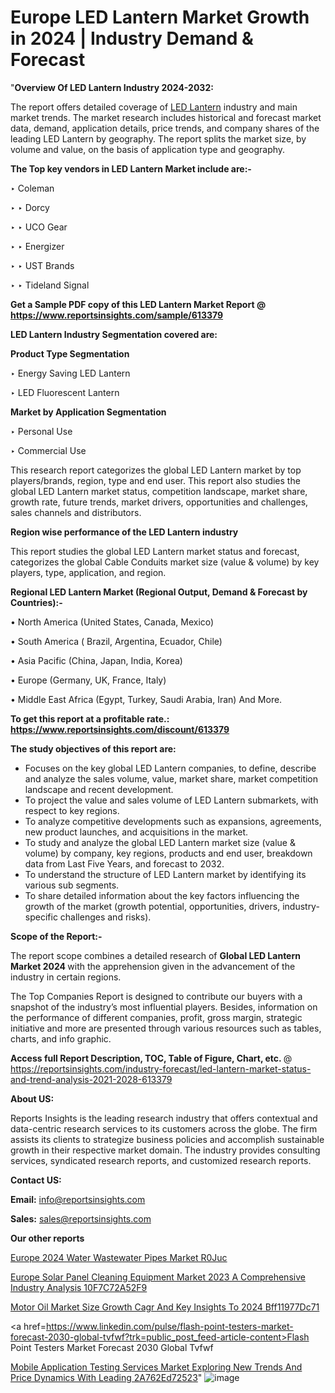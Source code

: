 # Europe LED Lantern Market Growth in 2024 | Industry Demand & Forecast

"<strong>Overview Of LED Lantern Industry 2024-2032:</strong>

The report offers detailed coverage of <a href=https://www.reportsinsights.com/sample/613379>LED Lantern</a> industry and main market trends. The market research includes historical and forecast market data, demand, application details, price trends, and company shares of the leading LED Lantern by geography. The report splits the market size, by volume and value, on the basis of application type and geography.

<strong>The Top key vendors in LED Lantern Market include are:- </strong>

‣ Coleman

‣ 
‣ Dorcy

‣ 
‣ UCO Gear

‣ 
‣ Energizer

‣ 
‣ UST Brands

‣ 
‣ Tideland Signal

<strong>Get a Sample PDF copy of this LED Lantern Market Report </strong><strong>@ <a href=https://www.reportsinsights.com/sample/613379 style=color:#0000ff;>https://www.reportsinsights.com/sample/613379</a> </strong>

<strong>LED Lantern Industry Segmentation covered are:</strong>

<strong>Product Type Segmentation</strong>

‣    Energy Saving LED Lantern

‣ LED Fluorescent Lantern

<strong>Market by Application Segmentation</strong>

‣   Personal Use

‣ Commercial Use

This research report categorizes the global LED Lantern market by top players/brands, region, type and end user. This report also studies the global LED Lantern market status, competition landscape, market share, growth rate, future trends, market drivers, opportunities and challenges, sales channels and distributors.

<strong>Region wise performance of the LED Lantern industry</strong><strong> </strong>

This report studies the global LED Lantern market status and forecast, categorizes the global Cable Conduits market size (value &amp; volume) by key players, type, application, and region. 

<strong>Regional LED Lantern Market (Regional Output, Demand &amp; Forecast by Countries):-</strong>

• North America (United States, Canada, Mexico)

• South America ( Brazil, Argentina, Ecuador, Chile)

• Asia Pacific (China, Japan, India, Korea)

• Europe (Germany, UK, France, Italy)

• Middle East Africa (Egypt, Turkey, Saudi Arabia, Iran) And More.

<strong>To get this report at a profitable rate.: <a href=https://www.reportsinsights.com/discount/613379 style=color:#0000ff;>https://www.reportsinsights.com/discount/613379</a></strong>

<strong>The study objectives of this report are:</strong>
<ul>
  <li>Focuses on the key global LED Lantern companies, to define, describe and analyze the sales volume, value, market share, market competition landscape and recent development.</li>
  <li>To project the value and sales volume of LED Lantern submarkets, with respect to key regions.</li>
  <li>To analyze competitive developments such as expansions, agreements, new product launches, and acquisitions in the market.</li>
  <li>To study and analyze the global LED Lantern market size (value &amp; volume) by company, key regions, products and end user, breakdown data from Last Five Years, and forecast to 2032.</li>
  <li>To understand the structure of LED Lantern market by identifying its various sub segments.</li>
  <li>To share detailed information about the key factors influencing the growth of the market (growth potential, opportunities, drivers, industry-specific challenges and risks).</li>
</ul>
<strong>Scope of the Report:-</strong><strong> </strong>

The report scope combines a detailed research of <strong>Global LED Lantern Market 2024 </strong>with the apprehension given in the advancement of the industry in certain regions.

The Top Companies Report is designed to contribute our buyers with a snapshot of the industry’s most influential players. Besides, information on the performance of different companies, profit, gross margin, strategic initiative and more are presented through various resources such as tables, charts, and info graphic.

<strong>Access full Report Description, TOC, Table of Figure, Chart, etc. </strong>@   <a href=https://reportsinsights.com/industry-forecast/led-lantern-market-status-and-trend-analysis-2021-2028-613379 style=color:#0000ff;>https://reportsinsights.com/industry-forecast/led-lantern-market-status-and-trend-analysis-2021-2028-613379</a>

<strong>About US:</strong>

Reports Insights is the leading research industry that offers contextual and data-centric research services to its customers across the globe. The firm assists its clients to strategize business policies and accomplish sustainable growth in their respective market domain. The industry provides consulting services, syndicated research reports, and customized research reports.

<strong>Contact US:</strong>

<p class=""""><b>Email:</b> <a href=mailto:info@reportsinsights.com>info@reportsinsights.com</a></p>
<p class=""""><b>Sales:</b> <a href=mailto:sales@reportsinsights.com>sales@reportsinsights.com</a></p>

<strong>Our other reports</strong>

<a href=https://www.linkedin.com/pulse/europe-2024-water-wastewater-pipes-market-r0juc/>Europe 2024 Water Wastewater Pipes Market R0Juc</a>

<a href=https://medium.com/@yadavahaan91/europe-solar-panel-cleaning-equipment-market-2023-a-comprehensive-industry-analysis-10f7c72a52f9>Europe Solar Panel Cleaning Equipment Market 2023 A Comprehensive Industry Analysis 10F7C72A52F9</a>

<a href=https://medium.com/@shindeaaswini6/motor-oil-market-size-growth-cagr-and-key-insights-to-2024-bff11977dc71>Motor Oil Market Size Growth Cagr And Key Insights To 2024 Bff11977Dc71</a>

<a href=https://www.linkedin.com/pulse/flash-point-testers-market-forecast-2030-global-tvfwf?trk=public_post_feed-article-content>Flash Point Testers Market Forecast 2030 Global Tvfwf</a>

<a href=https://medium.com/@sakshideshmukh994/mobile-application-testing-services-market-exploring-new-trends-and-price-dynamics-with-leading-2a762ed72523>Mobile Application Testing Services Market Exploring New Trends And Price Dynamics With Leading 2A762Ed72523</a>"
![image](https://github.com/Reportsinsights123/RIgrowth/assets/158415881/95d074cb-c7eb-46ff-9538-e84ef0dcce2f)
